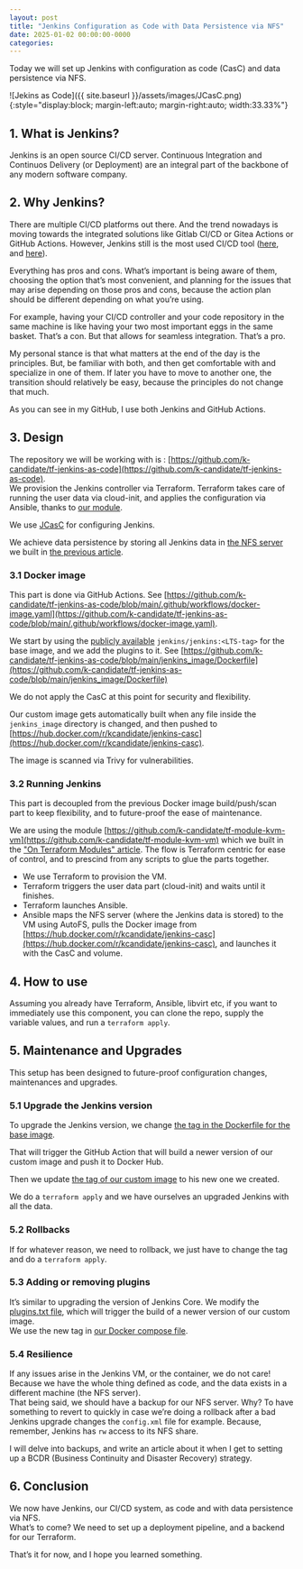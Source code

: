 ```yaml
---
layout: post
title: "Jenkins Configuration as Code with Data Persistence via NFS"
date: 2025-01-02 00:00:00-0000
categories: 
---
```

Today we will set up Jenkins with configuration as code (CasC) and data persistence via NFS.

![Jekins as Code]({{ site.baseurl }}/assets/images/JCasC.png){:style="display:block; margin-left:auto; margin-right:auto; width:33.33%"}

## 1. What is Jenkins?
Jenkins is an open source CI/CD server. Continuous Integration and Continuos Delivery (or Deployment) are an integral part of the backbone of any modern software company.  

## 2. Why Jenkins?
There are multiple CI/CD platforms out there. And the trend nowadays is moving towards the integrated solutions like Gitlab CI/CD or Gitea Actions or GitHub Actions. However, Jenkins still is the most used CI/CD tool ([here](https://www.cncf.io/blog/2020/11/17/cloud-native-survey-2020-containers-in-production-jump-300-from-our-first-survey/), and [here](https://devops.com/the-future-of-jenkins-in-2024/)).

Everything has pros and cons. What’s important is being aware of them, choosing the option that’s most convenient, and planning for the issues that may arise depending on those pros and cons, because the action plan should be different depending on what you’re using.

For example, having your CI/CD controller and your code repository in the same machine is like having your two most important eggs in the same basket. That’s a con. But that allows for seamless integration. That’s a pro.

My personal stance is that what matters at the end of the day is the principles. But, be familiar with both, and then get comfortable with and specialize in one of them. If later you have to move to another one, the transition should relatively be easy, because the principles do not change that much.

As you can see in my GitHub, I use both Jenkins and GitHub Actions.

## 3. Design
The repository we will be working with is : [https://github.com/k-candidate/tf-jenkins-as-code](https://github.com/k-candidate/tf-jenkins-as-code).  
We provision the Jenkins controller via Terraform. Terraform takes care of running the user data via cloud-init, and applies the configuration via Ansible, thanks to [our module](https://github.com/k-candidate/tf-module-kvm-vm).

We use [JCasC](https://www.jenkins.io/projects/jcasc/) for configuring Jenkins.

We achieve data persistence by storing all Jenkins data in [the NFS server](https://github.com/k-candidate/tf-nfs) we built in [the previous article](https://k-candidate.github.io/2024/12/27/creating-an-nfs-server-using-terraform-cloud-init-and-ansible.html).

### 3.1 Docker image
This part is done via GitHub Actions. See [https://github.com/k-candidate/tf-jenkins-as-code/blob/main/.github/workflows/docker-image.yaml](https://github.com/k-candidate/tf-jenkins-as-code/blob/main/.github/workflows/docker-image.yaml).

We start by using the [publicly available](https://hub.docker.com/r/jenkins/jenkins) `jenkins/jenkins:<LTS-tag>` for the base image, and we add the plugins to it. See [https://github.com/k-candidate/tf-jenkins-as-code/blob/main/jenkins_image/Dockerfile](https://github.com/k-candidate/tf-jenkins-as-code/blob/main/jenkins_image/Dockerfile)

We do not apply the CasC at this point for security and flexibility.

Our custom image gets automatically built when any file inside the `jenkins_image` directory is changed, and then pushed to [https://hub.docker.com/r/kcandidate/jenkins-casc](https://hub.docker.com/r/kcandidate/jenkins-casc).

The image is scanned via Trivy for vulnerabilities.

### 3.2 Running Jenkins
This part is decoupled from the previous Docker image build/push/scan part to keep flexibility, and to future-proof the ease of maintenance.

We are using the module [https://github.com/k-candidate/tf-module-kvm-vm](https://github.com/k-candidate/tf-module-kvm-vm) which we built in the ["On Terraform Modules" article](https://k-candidate.github.io/2024/12/22/on-terraform-modules.html). The flow is Terraform centric for ease of control, and to prescind from any scripts to glue the parts together.

- We use Terraform to provision the VM.
- Terraform triggers the user data part (cloud-init) and waits until it finishes. 
- Terraform launches Ansible. 
- Ansible maps the NFS server (where the Jenkins data is stored) to the VM using AutoFS, pulls the Docker image from [https://hub.docker.com/r/kcandidate/jenkins-casc](https://hub.docker.com/r/kcandidate/jenkins-casc), and launches it with the CasC and volume.

## 4. How to use
Assuming you already have Terraform, Ansible, libvirt etc, if you want to immediately use this component, you can clone the repo, supply the variable values, and run a `terraform apply`.

## 5. Maintenance and Upgrades
This setup has been designed to future-proof configuration changes, maintenances and upgrades.

### 5.1 Upgrade the Jenkins version
To upgrade the Jenkins version, we change [the tag in the Dockerfile for the base image](https://github.com/k-candidate/tf-jenkins-as-code/blob/b0d1f794ce7b9cc77a692630e58a37f2f1034205/jenkins_image/Dockerfile#L1).

That will trigger the GitHub Action that will build a newer version of our custom image and push it to Docker Hub.

Then we update [the tag of our custom image](https://github.com/k-candidate/tf-jenkins-as-code/blob/b0d1f794ce7b9cc77a692630e58a37f2f1034205/ansible/docker-compose.yml#L3) to his new one we created.

We do a `terraform apply` and we have ourselves an upgraded Jenkins with all the data.

### 5.2 Rollbacks
If for whatever reason, we need to rollback, we just have to change the tag and do a `terraform apply`.

### 5.3 Adding or removing plugins
It’s similar to upgrading the version of Jenkins Core. We modify the [plugins.txt file](https://github.com/k-candidate/tf-jenkins-as-code/blob/main/jenkins_image/plugins.txt), which will trigger the build of a newer version of our custom image.  
We use the new tag in [our Docker compose file](https://github.com/k-candidate/tf-jenkins-as-code/blob/5fa5556fe55d676d207d70fff0446ba826db4487/ansible/docker-compose.yml#L3).

### 5.4 Resilience
If any issues arise in the Jenkins VM, or the container, we do not care! Because we have the whole thing defined as code, and the data exists in a different machine (the NFS server).  
That being said, we should have a backup for our NFS server. Why? To have something to revert to quickly in case we’re doing a rollback after a bad Jenkins upgrade changes the `config.xml` file for example. Because, remember, Jenkins has `rw` access to its NFS share.  

I will delve into backups, and write an article about it when I get to setting up a BCDR (Business Continuity and Disaster Recovery) strategy.

## 6. Conclusion
We now have Jenkins, our CI/CD system, as code and with data persistence via NFS.  
What’s to come? We need to set up a deployment pipeline, and a backend for our Terraform.

That’s it for now, and I hope you learned something.
